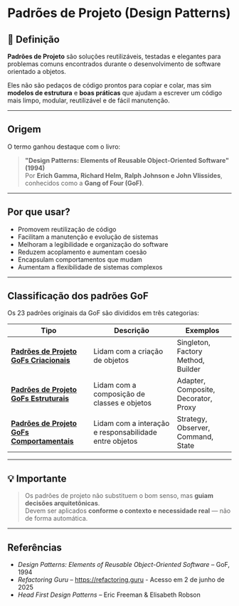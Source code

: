 # Padrões de Projeto (Design Patterns)

## 📘 Definição

**Padrões de Projeto** são soluções reutilizáveis, testadas e elegantes para problemas comuns encontrados durante o desenvolvimento de software orientado a objetos.

Eles não são pedaços de código prontos para copiar e colar, mas sim **modelos de estrutura** e **boas práticas** que ajudam a escrever um código mais limpo, modular, reutilizável e de fácil manutenção.

---

## Origem

O termo ganhou destaque com o livro:

> **"Design Patterns: Elements of Reusable Object-Oriented Software" (1994)**  
> Por **Erich Gamma, Richard Helm, Ralph Johnson e John Vlissides**, conhecidos como a **Gang of Four (GoF)**.

---

##  Por que usar?

- Promovem reutilização de código
- Facilitam a manutenção e evolução de sistemas
- Melhoram a legibilidade e organização do software
- Reduzem acoplamento e aumentam coesão
- Encapsulam comportamentos que mudam
- Aumentam a flexibilidade de sistemas complexos

---

##  Classificação dos padrões GoF

Os 23 padrões originais da GoF são divididos em três categorias:

| Tipo            | Descrição                                                              | Exemplos                              |
|------------------|------------------------------------------------------------------------|----------------------------------------|
| **[Padrões de Projeto GoFs Criacionais](/PadroesDeProjeto/3.1.GoFsCriacionais.md)**   | Lidam com a criação de objetos                                          | Singleton, Factory Method, Builder     |
| **[Padrões de Projeto GoFs Estruturais](/PadroesDeProjeto/3.2.GoFsEstruturais.md)**   | Lidam com a composição de classes e objetos                            | Adapter, Composite, Decorator, Proxy   |
| **[Padrões de Projeto GoFs Comportamentais](/PadroesDeProjeto/3.3.GoFsComportamentais.md)** | Lidam com a interação e responsabilidade entre objetos                | Strategy, Observer, Command, State     |

---

## 💡 Importante

> Os padrões de projeto não substituem o bom senso, mas **guiam decisões arquitetônicas**.  
> Devem ser aplicados **conforme o contexto e necessidade real** — não de forma automática.

---

##  Referências

- *Design Patterns: Elements of Reusable Object-Oriented Software* – GoF, 1994  
- *Refactoring Guru* – https://refactoring.guru  - Acesso em 2 de junho de 2025
- *Head First Design Patterns* – Eric Freeman & Elisabeth Robson  
